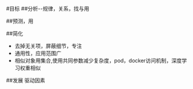 #目标
##分析--规律，关系，找与用


##预测，用

##简化
* 去掉无关项，屏蔽细节，专注
* 通用性，应用范围广
* 相似对象用集合,使用共同参数减少复杂度，pod，docker访问机制，深度学习权重相似


##发展
驱动因素
